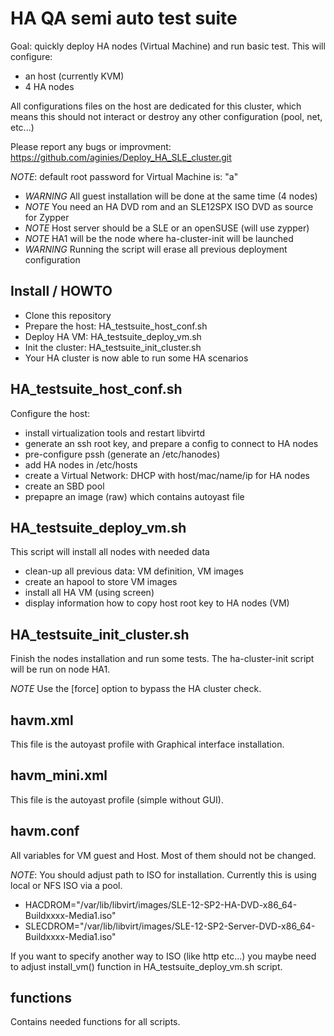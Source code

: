 # HA QA semi auto test suite

Goal: quickly deploy HA nodes (Virtual Machine) and run basic test.
This will configure:
* an host (currently KVM)
* 4 HA nodes

All configurations files on the host are dedicated for this cluster, which means
this should not interact or destroy any other configuration (pool, net, etc...)

Please report any bugs or improvment:
https://github.com/aginies/Deploy_HA_SLE_cluster.git

*NOTE*: default root password for Virtual Machine is: "a"

* *WARNING* All guest installation will be done at the same time (4 nodes)
* *NOTE* You need an HA DVD rom and an SLE12SPX ISO DVD as source for Zypper
* *NOTE* Host server should be a SLE or an openSUSE (will use zypper)
* *NOTE* HA1 will be the node where ha-cluster-init will be launched
* *WARNING* Running the script will erase all previous deployment configuration

## Install / HOWTO

* Clone this repository
* Prepare the host: HA_testsuite_host_conf.sh
* Deploy HA VM: HA_testsuite_deploy_vm.sh
* Init the cluster: HA_testsuite_init_cluster.sh
* Your HA cluster is now able to run some HA scenarios

## HA_testsuite_host_conf.sh
Configure the host:
* install virtualization tools and restart libvirtd
* generate an ssh root key, and prepare a config to connect to HA nodes
* pre-configure pssh (generate an /etc/hanodes)
* add HA nodes in /etc/hosts
* create a Virtual Network: DHCP with host/mac/name/ip for HA nodes
* create an SBD pool
* prepapre an image (raw) which contains autoyast file

## HA_testsuite_deploy_vm.sh
This script will install all nodes with needed data
* clean-up all previous data: VM definition, VM images
* create an hapool to store VM images
* install all HA VM (using screen)
* display information how to copy host root key to HA nodes (VM)

## HA_testsuite_init_cluster.sh
Finish the nodes installation and run some tests.
The ha-cluster-init script will be run on node HA1.

*NOTE* Use the [force] option to bypass the HA cluster check.

## havm.xml
This file is the autoyast profile with Graphical interface installation.

## havm_mini.xml
This file is the autoyast profile (simple without GUI).

## havm.conf
All variables for VM guest and Host. Most of them should not be changed.

*NOTE*:
You should adjust path to ISO for installation. Currently this is using local or NFS ISO via a pool.
* HACDROM="/var/lib/libvirt/images/SLE-12-SP2-HA-DVD-x86_64-Buildxxxx-Media1.iso"
* SLECDROM="/var/lib/libvirt/images/SLE-12-SP2-Server-DVD-x86_64-Buildxxxx-Media1.iso"

If you want to specify another way to ISO (like http etc...) you maybe need to adjust
install_vm() function in HA_testsuite_deploy_vm.sh script.

## functions
Contains needed functions for all scripts.
